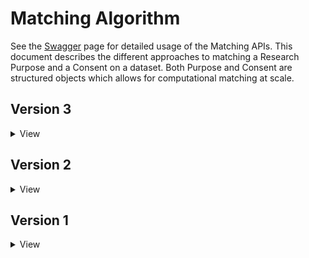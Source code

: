 # Matching Algorithm

See the [Swagger](https://consent-ontology.dsde-prod.broadinstitute.org/#/) page for detailed usage
of the Matching APIs. This document describes the different approaches to matching a Research Purpose
and a Consent on a dataset. Both Purpose and Consent are structured objects which allows for computational
matching at scale.

## Version 3

<details>
<summary>View</summary>

This version of the algorithm uses a custom set of business rules to match a research purpose and consented dataset. 
In determining a postive match between research purpose and consented dataset, we make sure that the consented
dataset matches **ALL** conditions specified in the research purpose.

<table>
	<thead>
		<tr>
			<th>If my Research Purpose has...</th>
			<th>What datasets should I see?</th>
			<th>Logical Rationale</th>
		</tr>
	</thead>
	<tbody>
		<tr>
			<td>Disease focused research (i.e. <strong>DS-X</strong>)</td>
			<td>
				<ul>
					<li>Any dataset tagged with <strong>GRU</strong>=true</li>
          <li>Any dataset tagged with <strong>HMB</strong>=true</li>
					<li>Any dataset tagged to this disease (<strong>DS-X</strong>) exactly or a parent disease of <strong>DS-X</strong></li>
				</ul>	
			</td>	
			<td>
				<ul>
          <li><strong>Approve</strong> if the dataset's Primary DUO terms are DS- or a subclass</li>
          <li><strong>Deny</strong> if the dataset's Primary DUO terms are NOT the DS- or a subclass</li>
				</ul>
			</td>
		</tr>
		<tr>
			<td>Methods development (i.e. <strong>MDS</strong>)</td>
			<td>
				<ul>
					<li>Any dataset tagged with <strong>GRU</strong>=true</li>
          <li>Any dataset tagged with <strong>DS-X</strong>=true</li>
					<li>Any dataset tagged with <strong>POA</strong>=true</li>
					<li>Any dataset tagged with <strong>HMB</strong>=true</li>			
				</ul>	
			</td>	
			<td>
				<ul>
          <li><strong>Approve</strong> if the dataset's Primary DUO terms are GRU, DS-, HMB, POA</li>
				</ul>						
			</td>
		</tr>
		<tr>
			<td>Study population origins or ancestry (i.e. <strong>POA</strong>)</td>
			<td>
				<ul>
					<li>Any dataset tagged with <strong>GRU</strong>=true</li>
          <li>Any dataset tagged with <strong>POA</strong>=true</li>
				</ul>
			</td>
			<td>
				<ul>
          <li><strong>Approve</strong> if the dataset's Primary DUO terms are GRU, POA</li>
          <li><strong>Deny</strong> if the dataset's Primary DUO terms are DS-, HMB</li>
				</ul>
			</td>
		</tr>
		<tr>
			<td>Commercial purpose/by a commercial entity</td>
			<td>
				<ul>
					<li>Any dataset where <strong>NPU</strong> and <strong>NCU</strong> are both false</li>
				</ul>			
			</td>
			<td>
				<ul>
          <li><strong>Deny</strong> if the dataset's Primary DUO terms are Non-profit use(NPU), Non-commercial use (NCU)</li>
				</ul>			
			</td>
		</tr>
		<tr>
			<td>Use of data is limited to health/medical/biomedical purposes, not including population origins or ancestry (i.e. <strong>HMB</strong>)</td>
			<td>
				<ul>
					<li>Any dataset tagged with <strong>GRU</strong>=true</li>
					<li>Any dataset tagged with <strong>HMB</strong>=true</li>
				</ul>
			</td>
			<td>
				<ul>
					<li><strong>Approve</strong> if the dataset's Primary DUO terms are HMB, GRU</li>
          <li><strong>Deny</strong> if the dataset's Primary DUO terms are DS-, POA</li>
				</ul>
			</td>
		</tr>
	</tbody>
</table>

### Abstain from Decision

Due to the variety of sensitive research areas, ethical reasons, and areas where categorization is not possible, the DUOS system will <strong>not</strong> render a decision in the following cases.

<li>Other</li>
<li>Geographical Restrictions (i.e. <strong>GS-</strong>)</li>
<li>Public Moratorium/Embargo (i.e. <strong>MOR</strong>)</li>
<li>Genetic Studies Only (i.e. <strong>GSO</strong>)</li>
<li>Publication Required (i.e. <strong>PUB</strong>)</li>
<li>Collabration Required (i.e. <strong>COL</strong>)</li>
<li>Ethics Approval Required (i.e. <strong>IRB</strong>)</li>
<li>Limitation to one gender</li>
<li>Restricted to a pediatric population (under the age of 18)</li>
<li>Illegal behaviors (violence, domestic abuse, prostitution, sexual victimization)</li>
<li>Alcohol or drug abuse, or abuse of other addictive products</li>
<li>Sexual preferences or sexually transmitted diseases</li>
<li>Any stigmatizing illnesses</li>
<li>Vulnerable populations as defined in 456 CFR (children, prisoners, pregnant women, mentally disabled persons, or ["SIGNIFICANTLY"] economically or educationally disadvantaged persons)</li>
<li>Population Origins/Migration patterns</li>
<li>Psychological traits, including intelligence, attention, emotion</li>
<li>Ethnicity, race, or gender with genotypic or other phenotypic variables, for purposes beyond biomedical or health-related research, or in ways that are not easily related to Health</li>

</details>

## Version 2

<details>
<summary>View</summary>

This version of the algorithm uses a custom set of business rules to match a research purpose and consented dataset. 
In determining a postive match between research purpose and consented dataset, we make sure that the consented
dataset matches **ALL** conditions specified in the research purpose.  

This was originally developed for [FireCloud](https://api.firecloud.org/) and is the basis for the Data Catalog search ruleset. 
This version makes use of [Consent Codes](https://journals.plos.org/plosgenetics/article?id=10.1371/journal.pgen.1005772)
as developed for the GA4GH as well as Disease Codes (**DS-X**) from the [Human Disease Ontology](https://www.ebi.ac.uk/ols/ontologies/doid).

<table>
	<thead>
		<tr>
			<th>If my Research Purpose has...</th>
			<th>What datasets should I see?</th>
			<th>Related DUL question</th>
		</tr>
	</thead>
	<tbody>
		<tr>
			<td>Disease focused research (i.e. <strong>DS-X</strong>)</td>
			<td>
				<ul>
					<li>Any dataset with <strong>GRU</strong>=true</li>
					<li>Any dataset with <strong>HMB</strong>=true</li>
					<li>Any dataset tagged to this disease (<strong>DS-X</strong>) exactly or a parent disease of <strong>DS-X</strong></li>
				</ul>	
			</td>	
			<td>
				<ul>
					<li>Data is available for future general research use</li>
					<li>Future use is limited for health/medical/biomedical research</li>
					<li>Future use is limited to research involving the following disease area(s) <strong>DS-X</strong></li>					
				</ul>
			</td>
		</tr>
		<tr>
			<td>Methods development/Validation study</td>
			<td>
				<ul>
					<li>Any dataset with <strong>GRU</strong>=true</li>
					<li>Any dataset where <strong>NMDS</strong> is false</li>
					<li>Any dataset where <strong>NMDS</strong> is true AND <strong>DS-X</strong> match</li>
				</ul>	
			</td>	
			<td>
				<ul>
					<li>Future use for methods research (analytic/software/technology development) outside the bounds of the other specified restrictions is prohibited <strong>NMDS</strong></li>
				</ul>						
			</td>
		</tr>
		<tr>
			<td>Control Set</td>
			<td>
				<ul>
					<li>Any dataset where <strong>NCTRL</strong> is false and is (<strong>GRU</strong> or <strong>HMB</strong>)</li>
					<li>Any <strong>DS-X</strong> match, if user specified a disease in the research purpose</li>
				</ul>	
			</td>	
			<td>
				<ul>
					<li>Future use as a control set for diseases other than those specified is prohibited <strong>NCTRL</strong></li>
					<li>Future use is limited to research involving the following disease area(s) <strong>DS-X</strong></li>
				</ul>	
			</td>
		</tr>
		<tr>
			<td>Aggregate analysis to understand variation in the general population</td>
			<td>
				<ul>
					<li>Any dataset where <strong>NAGR</strong> is false and is (<strong>GRU</strong> or <strong>HMB</strong>)</li>
				</ul>
			</td>
			<td>
				<ul>
					<li>Future use of aggregate-level data for general research purposes is prohibited <strong>NAGR</strong></li>
				</ul>
			</td>
		</tr>
		<tr>
			<td>Study population origins or ancestry</td>
			<td>
				<ul>
					<li>Any dataset tagged with <strong>GRU</strong></li>
				</ul>
			</td>
			<td>
				<ul>
					<li>Future use is limited to research involving a specific population POA</li>
				</ul>
			</td>
		</tr>
		<tr>
			<td>Commercial purpose/by a commercial entity</td>
			<td>
				<ul>
					<li>Any dataset where <strong>NPU</strong> and <strong>NCU</strong> are both false</li>
				</ul>			
			</td>
			<td>
				<ul>
					<li>Future commercial use is prohibited <strong>NCU</strong>. Future use by for-profit entities is prohibited <strong>NPU</strong></li>
				</ul>			
			</td>
		</tr>
		<tr>
			<td>Pediatric focused research</td>
			<td>
				<ul>
					<li>Any dataset tagged with <strong>RS-PD</strong></li>
				</ul>
			</td>
			<td>
				<ul>
					<li>Future use is limited to pediatric research <strong>RS-PD</strong></li>
				</ul>
			</td>
		</tr>
		<tr>
			<td>Gender focused research</td>
			<td>
				<ul>
					<li>Any dataset tagged with <strong><strong>RS-G</strong>:F</strong> OR N/A when gender is F</li>
					<li>Any dataset tagged with <strong><strong>RS-G</strong>:M</strong> OR N/A when gender is M</li>
				</ul>			
			</td>
			<td>
				<ul>
					<li>Future use is limited to research involving a particular gender <strong>RS-G</strong></li>
				</ul>
			</td>
		</tr>	
	</tbody>
</table>
</details>

## Version 1

<details>
<summary>View</summary>

### Deprecated & Removed

The original version of the algorithm uses an ontology tree to match a purpose and consent. First, we 
construct a composite ontology tree from:

* [Human Disease Ontology](https://www.ebi.ac.uk/ols/ontologies/doid)
* [Data Use Ontology](https://www.ebi.ac.uk/ols/ontologies/duo)
* [Broad Data Use Ontology](https://github.com/DataBiosphere/consent-data-use/)

Next, we create ontology nodes for the consent, the purpose and add them to the composite tree. Using 
an [OWL](https://github.com/owlcs/owlapi) Reasoner, we determine if the purpose is a subclass of the 
consent, or not. A valid ontological subclass for a research purpose indicates a successful match 
between the purpose and the consent. See [Use Restriction Grammar](./UseRestrictionGrammar.md) for how
we create ontology nodes for a consent or research purpose.
</details>
